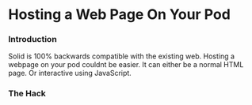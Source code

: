 # Hosting a Web Page On Your Pod

### Introduction

Solid is 100% backwards compatible with the existing web.  Hosting a webpage on your pod couldnt be easier.  It can either be a normal HTML page.  Or interactive using JavaScript.

### The Hack





